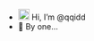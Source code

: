 - <img src="https://raw.githubusercontent.com/MartinHeinz/MartinHeinz/master/wave.gif" width="20px"> Hi, I’m @qqidd
- 👀 By one...

<!---
qqidd/qqidd is a ✨ special ✨ repository because its `README.md` (this file) appears on your GitHub profile.
You can click the Preview link to take a look at your changes.
--->
